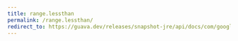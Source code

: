 ```yaml
---
title: range.lessthan
permalink: /range.lessthan/
redirect_to: https://guava.dev/releases/snapshot-jre/api/docs/com/google/common/collect/Range.html#lessThan-C-
---
```

